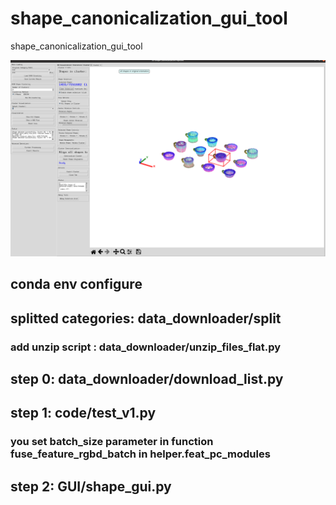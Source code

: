 # shape_canonicalization_gui_tool
shape_canonicalization_gui_tool

<!-- // how to add picture here? (/home/lei/Documents/Dataset/Cannonicalization_stats/UniOrient/pictures/GUI_pic.png) -->
<!-- ![GUI Tool Screenshot](./pictures/GUI_pic.png) -->
![GUI Tool Screenshot](./pictures/demo_cups.png)
## conda env configure

## splitted categories: data_downloader/split
###  add unzip script : data_downloader/unzip_files_flat.py

## step 0: data_downloader/download_list.py
## step 1: code/test_v1.py
### you set batch_size parameter in function fuse_feature_rgbd_batch in helper.feat_pc_modules
## step 2: GUI/shape_gui.py